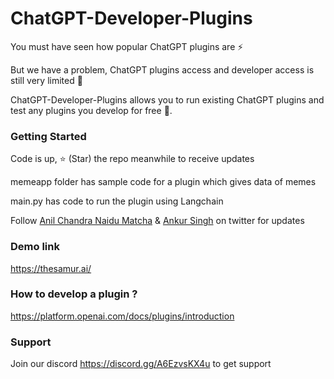 # ChatGPT-Developer-Plugins

You must have seen how popular ChatGPT plugins are ⚡️

But we have a problem, ChatGPT plugins access and developer access is still very limited 🤯

ChatGPT-Developer-Plugins allows you to run existing ChatGPT plugins and test any plugins you develop for free 🚀.

### Getting Started

Code is up, ⭐ (Star) the repo meanwhile to receive updates

memeapp folder has sample code for a plugin which gives data of memes

main.py has code to run the plugin using Langchain

Follow [Anil Chandra Naidu Matcha](https://twitter.com/matchaman11) & [Ankur Singh](https://twitter.com/ankur_maker) on twitter for updates

### Demo link
https://thesamur.ai/

### How to develop a plugin ?

https://platform.openai.com/docs/plugins/introduction

### Support
Join our discord https://discord.gg/A6EzvsKX4u to get support
